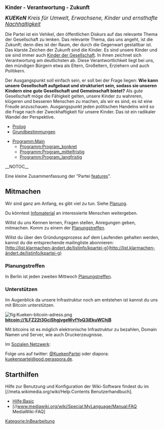 <big>**Kinder - Verantwortung - Zukunft**</big>

<big>***KUEKeN** Kreis für Umwelt, Erwachsene, Kinder und ernsthafte
[Nachhaltigkeit](/wiki/Nachhaltigkeit "wikilink")* </big>

Die Partei ist ein Vehikel, den öffentlichen Diskurs auf das relevante
Thema der Gesellschaft zu lenken. Das relevante Thema, das uns angeht,
ist die Zukunft; denn dies ist der Raum, der durch die Gegenwart
gestaltbar ist. Das klarste Zeichen der Zukunft sind die Kinder. Es sind
unsere Kinder und sie sind immer auch [ Kinder der
Gesellschaft](/wiki/Kinder_der_Gesellschaft "wikilink"). In ihnen zeichnet
sich Verantwortung am deutlichsten ab. Diese Verantwortlichkeit liegt
bei uns, den mündigen Bürgern etwa als Eltern, Großeltern, Erziehern und
auch Politikern.

Der Ausgangspunkt soll einfach sein, er soll bei der Frage liegen: **Wie
kann unsere Gesellschaft aufgebaut und strukturiert sein, sodass sie
unseren Kindern eine gute Gesellschaft und Gemeinschaft bietet?** Als
gute Gesellschaft möge die Fähigkeit gelten, unsere Kinder zu wahreren,
klügeren und besseren Menschen zu machen, als wir es sind, es ist eine
Freude anzuschauen. Ausgangspunkt jeden politischen Handelns wird so die
Frage nach der Zweckhaftigkeit für unsere Kinder. Das ist ein radikaler
Wandel der Perspektive.

-   [Prolog](/wiki/Prolog "wikilink")
-   [Grundbestimmungen](/wiki/Grundbestimmungen "wikilink")

<!-- -->

-   [Programm:Main](/wiki/Programm:Main "wikilink")
    -   [Programm:Program\_konkret](/wiki/Programm:Program_konkret "wikilink")
    -   [Programm:Program\_mittelfristig](/wiki/Programm:Program_mittelfristig "wikilink")
    -   [Programm:Program\_langfristig](/wiki/Programm:Program_langfristig "wikilink")

  
\_\_NOTOC\_\_

Eine kleine Zusammenfassung der "Partei [
features](/wiki/FeatureListe "wikilink")".  

Mitmachen
---------

Wir sind ganz am Anfang, es gibt viel zu tun. Siehe
[Planung](/wiki/Planung "wikilink").

Du könntest [Infomaterial](/wiki/Infomaterial "wikilink") an interessierte
Menschen weitergeben.

Willst du uns Kennen lernen, Fragen stellen, Anregungen geben,
mitmachen. Komm zu einem der [
Planungstreffen](/wiki/Hauptseite#Planungstreffen "wikilink").

Willst du über den Gründungsprozess auf dem Laufenden gehalten werden,
kannst du die entsprechende mailingliste abonnieren:
[http://list.klarmachen-ändert.de/listinfo/kpartei-g](http://list.klarmachen-ändert.de/listinfo/kpartei-g)

### Planungstreffen

In Berlin ist jeden zweiten Mittwoch [
Planungstreffen](/wiki/Planungstreffen_Berlin "wikilink").

### Unterstützen

Im Augenblick da unsere Infrastruktur noch am entstehen ist kannst du
uns mit Bitcoin unterstützen.

![](Kueken-bitcoin-adress.png "fig:Kueken-bitcoin-adress.png")
**<bitcoin://1LFZ22t3GciShgjvgeWvfYoQ3iEkuWChjB>**

Mit bitcoins ist es möglich elektronische Infrastruktur zu bezahlen,
Domain Namen und Server, wie auch Druckerzeugnisse.

Im [ Sozialen Netzwerk](/wiki/Soziales_Netzwerk "wikilink"):

Folge uns auf twitter: [@KuekenPartei](https://twitter.com/KuekenPartei)
oder diapora:
[kuekenpartei@pod.geraspora.de](https://pod.geraspora.de/people/253952d09cd60133273c4860008dbc6c).

Starthilfen
-----------

Hilfe zur Benutzung und Konfiguration der Wiki-Software findest du im
\[//meta.wikimedia.org/wiki/Help:Contents Benutzerhandbuch\].

-   [Hilfe:Basic](/wiki/Hilfe:Basic "wikilink")
-   \[//www.mediawiki.org/wiki/Special:MyLanguage/Manual:FAQ
    MediaWiki-FAQ\]

[Kategorie:InBearbeitung](/wiki/Kategorie:InBearbeitung "wikilink")
